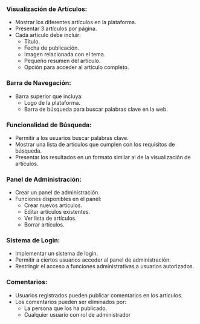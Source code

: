 ### Visualización de Artículos:
  - Mostrar los diferentes artículos en la plataforma.
  - Presentar 3 artículos por página.
  - Cada artículo debe incluir:
      - Título.
      - Fecha de publicación.
      - Imagen relacionada con el tema.
      - Pequeño resumen del artículo.
      - Opción para acceder al artículo completo.
        
### Barra de Navegación:
  - Barra superior que incluya:
      - Logo de la plataforma.
      - Barra de búsqueda para buscar palabras clave en la web.
      
### Funcionalidad de Búsqueda:
  - Permitir a los usuarios buscar palabras clave.
  - Mostrar una lista de artículos que cumplen con los requisitos de búsqueda.
  - Presentar los resultados en un formato similar al de la visualización de artículos.

### Panel de Administración:
  - Crear un panel de administración.
  - Funciones disponibles en el panel:
      - Crear nuevos artículos.
      - Editar artículos existentes.
      - Ver lista de artículos.
      - Borrar artículos.

### Sistema de Login:
  - Implementar un sistema de login.
  - Permitir a ciertos usuarios acceder al panel de administración.
  - Restringir el acceso a funciones administrativas a usuarios autorizados.

### Comentarios:
  - Usuarios registrados pueden publicar comentarios en los artículos.
  - Los comentarios pueden ser eliminados por:
      - La persona que los ha publicado.
      - Cualquier usuario con rol de administrador

   
